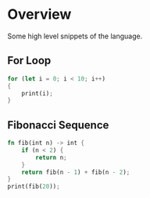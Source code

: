 # Overview


Some high level snippets of the language.


## For Loop
```rust
for (let i = 0; i < 10; i++)
{  
    print(i);
}
```

## Fibonacci Sequence
```rust
fn fib(int n) -> int {
    if (n < 2) {
        return n;
    }
    return fib(n - 1) + fib(n - 2);
}
print(fib(20));
```

